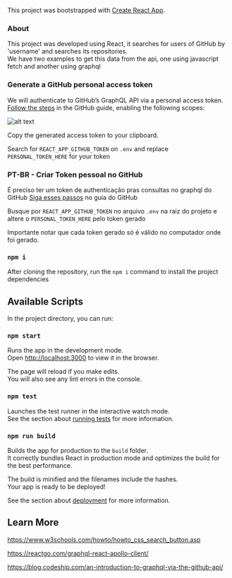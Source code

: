 This project was bootstrapped with [Create React App](https://github.com/facebook/create-react-app).

### About

This project was developed using React, it searches for users of GitHub by 'username' and searches its repositories.<br>
We have two examples to get this data from the api, one using javascript fetch and another using graphql <br>

### Generate a GitHub personal access token

We will authenticate to GitHub’s GraphQL API via a personal access token.
[Follow the steps](https://help.github.com/en/articles/creating-a-personal-access-token-for-the-command-line) in the GitHub guide, enabling the following scopes:

![alt text](https://1npo9l3lml0zvr6w62acc3t1-wpengine.netdna-ssl.com/wp-content/uploads/2017/03/scopes.png)

Copy the generated access token to your clipboard.<br>

Search for `REACT_APP_GITHUB_TOKEN` on `.env` and replace `PERSONAL_TOKEN_HERE` for your token <br>

### PT-BR - Criar Token pessoal no GitHub

É preciso ter um token de authenticação pras consultas no graphql do GitHub
[Siga esses passos](https://help.github.com/en/articles/creating-a-personal-access-token-for-the-command-line) no guia do GitHub <br>

Busque por `REACT_APP_GITHUB_TOKEN` no arquivo `.env` na raiz do projeto e altere o `PERSONAL_TOKEN_HERE` pelo token gerado <br>

Importante notar que cada token gerado só é válido no computador onde foi gerado.

### `npm i`

After cloning the repository, run the `npm i` command to install the project dependencies

## Available Scripts

In the project directory, you can run:

### `npm start`

Runs the app in the development mode.<br>
Open [http://localhost:3000](http://localhost:3000) to view it in the browser.

The page will reload if you make edits.<br>
You will also see any lint errors in the console.

### `npm test`

Launches the test runner in the interactive watch mode.<br>
See the section about [running tests](https://facebook.github.io/create-react-app/docs/running-tests) for more information.

### `npm run build`

Builds the app for production to the `build` folder.<br>
It correctly bundles React in production mode and optimizes the build for the best performance.

The build is minified and the filenames include the hashes.<br>
Your app is ready to be deployed!

See the section about [deployment](https://facebook.github.io/create-react-app/docs/deployment) for more information.

## Learn More

https://www.w3schools.com/howto/howto_css_search_button.asp

https://reactgo.com/graphql-react-apollo-client/

https://blog.codeship.com/an-introduction-to-graphql-via-the-github-api/
